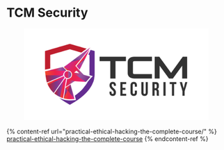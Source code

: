 # TCM Security

<figure><img src="../../.gitbook/assets/TCM-Security-final-small-1.png" alt=""><figcaption></figcaption></figure>

{% content-ref url="practical-ethical-hacking-the-complete-course/" %}
[practical-ethical-hacking-the-complete-course](practical-ethical-hacking-the-complete-course/)
{% endcontent-ref %}

